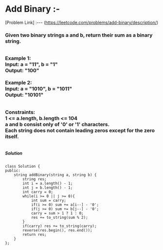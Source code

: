 # Add Binary :-

[Problem Link] :--- (https://leetcode.com/problems/add-binary/description/)

<h3>
Given two binary strings a and b, return their sum as a binary string.<br><br>

Example 1:<br>
Input: a = "11", b = "1"<br>
Output: "100"<br><br>
Example 2:<br>
Input: a = "1010", b = "1011"<br>
Output: "10101"<br><br>

Constraints:<br>
1 <= a.length, b.length <= 104<br>
a and b consist only of '0' or '1' characters.<br>
Each string does not contain leading zeros except for the zero itself.<br><br>
  
</h3>

***Solution***

```

class Solution {
public:
    string addBinary(string a, string b) {
        string res;
        int i = a.length() - 1;
        int j = b.length() - 1;
        int carry = 0;
        while(i >= 0 || j >= 0){
            int sum = carry;
            if(i >= 0) sum += a[i--] - '0';
            if(j >= 0) sum += b[j--] - '0';
            carry = sum > 1 ? 1 : 0;
            res += to_string(sum % 2);
        }
        if(carry) res += to_string(carry);
        reverse(res.begin(), res.end());
        return res;
    }
};

```
